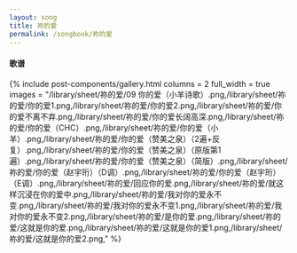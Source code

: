 ```yaml
---
layout: song
title: 祢的爱
permalink: /songbook/祢的爱
---
```


#### 歌谱

{% include post-components/gallery.html
    columns = 2
    full_width = true
    images = "/library/sheet/祢的爱/09 你的爱（小羊诗歌）.png,/library/sheet/祢的爱/你的爱1.png,/library/sheet/祢的爱/你的爱2.png,/library/sheet/祢的爱/你的爱不离不弃.png,/library/sheet/祢的爱/你的爱长阔高深.png,/library/sheet/祢的爱/你的爱（CHC）.png,/library/sheet/祢的爱/你的爱（小羊）.png,/library/sheet/祢的爱/你的爱（赞美之泉）（2遍+反复）.png,/library/sheet/祢的爱/你的爱（赞美之泉）（原版第1遍）.png,/library/sheet/祢的爱/你的爱（赞美之泉）（简版）.png,/library/sheet/祢的爱/你的爱（赵宇珩）（D调）.png,/library/sheet/祢的爱/你的爱（赵宇珩）（E调）.png,/library/sheet/祢的爱/回应你的爱.png,/library/sheet/祢的爱/就这样沉浸在你的爱中.png,/library/sheet/祢的爱/我对你的爱永不变.png,/library/sheet/祢的爱/我对你的爱永不变1.png,/library/sheet/祢的爱/我对你的爱永不变2.png,/library/sheet/祢的爱/是你的爱.png,/library/sheet/祢的爱/这就是你的爱.png,/library/sheet/祢的爱/这就是你的爱1.png,/library/sheet/祢的爱/这就是你的爱2.png,"
%}
